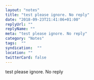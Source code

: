 ```yaml
---
layout: "notes"
title: "test please ignore. No reply"
date: "2018-09-23T21:41:06+01:00"
replyUrl: ""
replyName: ""
meta: "test please ignore. No reply"
category: "Notes"
tags:  ""
syndication:  ""
location: ""
twitterCard: false
---
```

test please ignore. No reply
